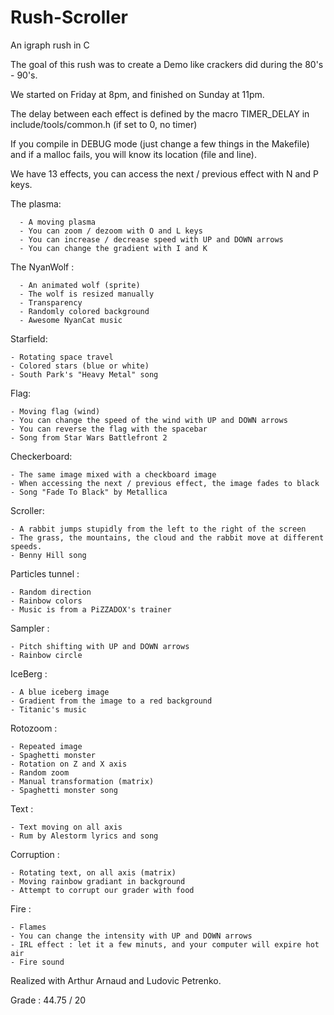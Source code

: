 # Rush-Scroller
An igraph rush in C

The goal of this rush was to create a Demo like crackers did during the 80's - 90's.

We started on Friday at 8pm, and finished  on Sunday at 11pm.

The delay between each effect is defined by the macro TIMER_DELAY in include/tools/common.h (if set to 0, no timer)

If you compile in DEBUG mode (just change a few things in the Makefile) and if a malloc fails, you will know its location (file and line).

We have 13 effects, you can access the next / previous effect with N and P keys.

The plasma:

      - A moving plasma
      - You can zoom / dezoom with O and L keys
      - You can increase / decrease speed with UP and DOWN arrows
      - You can change the gradient with I and K
The NyanWolf :

      - An animated wolf (sprite)
      - The wolf is resized manually
      - Transparency
      - Randomly colored background
      - Awesome NyanCat music
Starfield:

    - Rotating space travel
    - Colored stars (blue or white)
    - South Park's "Heavy Metal" song
Flag:

    - Moving flag (wind)
    - You can change the speed of the wind with UP and DOWN arrows
    - You can reverse the flag with the spacebar
    - Song from Star Wars Battlefront 2
Checkerboard:

    - The same image mixed with a checkboard image
    - When accessing the next / previous effect, the image fades to black
    - Song "Fade To Black" by Metallica
Scroller:

    - A rabbit jumps stupidly from the left to the right of the screen
    - The grass, the mountains, the cloud and the rabbit move at different speeds.
    - Benny Hill song
Particles tunnel :

    - Random direction
    - Rainbow colors
    - Music is from a PiZZADOX's trainer
  
Sampler :

    - Pitch shifting with UP and DOWN arrows
    - Rainbow circle
IceBerg :

    - A blue iceberg image
    - Gradient from the image to a red background
    - Titanic's music
    
Rotozoom :

    - Repeated image 
    - Spaghetti monster
    - Rotation on Z and X axis
    - Random zoom
    - Manual transformation (matrix)
    - Spaghetti monster song
    
Text :

    - Text moving on all axis
    - Rum by Alestorm lyrics and song
    
Corruption :

    - Rotating text, on all axis (matrix)
    - Moving rainbow gradiant in background
    - Attempt to corrupt our grader with food
    
Fire :

    - Flames
    - You can change the intensity with UP and DOWN arrows
    - IRL effect : let it a few minuts, and your computer will expire hot air
    - Fire sound

Realized with Arthur Arnaud and Ludovic Petrenko.

Grade : 44.75 / 20
